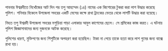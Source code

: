 পাবনার ঈশ্বরদীতে নিখোঁজের আট দিন পর তপু আহম্মেদ (১৪) নামের এক কিশোরের টুকরা করা লাশ উদ্ধার করেছে পুলিশ। শনিবার বিকেলে উপজেলা সদরের একটি মেসের কক্ষে রাখা ট্রাংকের ভেতর থেকে লাশটি উদ্ধার করা হয়েছে।

নিহত তপু ঈশ্বরদী উপজেলা সদরের মশুড়িয়া পাড়া এলাকার আবুল কাশেমের ছেলে। সে শ্রমিকের কাজ করত। এ ঘটনায় পুলিশ জিজ্ঞাসাবাদের জন্য দুজনকে আটক করেছে।

পুলিশের ধারণা, মুক্তিপণের জন্য শিশুটিকে অপহরণ করা হয়েছিল। টাকা না পেয়ে তাকে হত্যা করে লাশ গুমের জন্য বাক্সে রাখা হয়।
